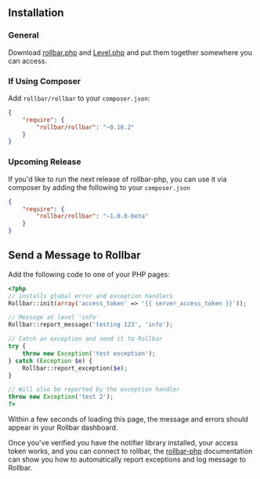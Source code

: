 ## Installation

### General

Download <a href="https://raw.githubusercontent.com/rollbar/rollbar-php/v0.18.2/src/rollbar.php" target="_blank" rel="noopener">rollbar.php</a> and <a href="https://raw.githubusercontent.com/rollbar/rollbar-php/v0.18.2/src/Level.php" target="_blank" rel="noopener">Level.php</a>
and put them together somewhere you can access.

### If Using Composer

Add `rollbar/rollbar` to your `composer.json`:

```json
{
    "require": {
        "rollbar/rollbar": "~0.18.2"
    }
}
```

### Upcoming Release

If you'd like to run the next release of rollbar-php, you can use it via composer by adding the following to
your `composer.json`

```json
{
    "require": {
        "rollbar/rollbar": "~1.0.0-beta"
    }
}
```

## Send a Message to Rollbar

Add the following code to one of your PHP pages:

```php
<?php
// installs global error and exception handlers
Rollbar::init(array('access_token' => '{{ server_access_token }}'));

// Message at level 'info'
Rollbar::report_message('testing 123', 'info');

// Catch an exception and send it to Rollbar
try {
    throw new Exception('test exception');
} catch (Exception $e) {
    Rollbar::report_exception($e);
}

// Will also be reported by the exception handler
throw new Exception('test 2');
?>
```

Within a few seconds of loading this page, the message and errors should appear in your Rollbar dashboard.

Once you've verified you have the notifier library installed, your access token works,
and you can connect to rollbar, the <a href="https://github.com/rollbar/rollbar-php" target="_blank" rel="noopener">rollbar-php</a>
documentation can show you how to automatically report exceptions and log message to Rollbar.
